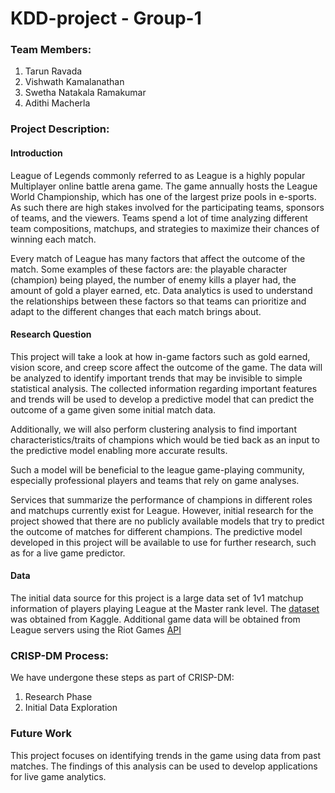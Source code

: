 # KDD-project - Group-1

### Team Members:
1) Tarun Ravada
2) Vishwath Kamalanathan
3) Swetha Natakala Ramakumar
4) Adithi Macherla

### Project Description:
#### Introduction
League of Legends commonly referred to as League is a highly popular Multiplayer online battle arena game.
The game annually hosts the League World Championship, which has one of the largest prize pools in e-sports. As such there are high stakes involved for the participating teams, sponsors of teams, and the viewers. Teams spend a lot of time analyzing different team compositions, matchups, and strategies to maximize their chances of winning each match.

Every match of League has many factors that affect the outcome of the match. Some examples of these factors are: the playable character (champion) being played, the number of enemy kills a player had, the amount of gold a player earned, etc.
Data analytics is used to understand the relationships between these factors so that teams can prioritize and adapt to the different changes that each match brings about. 

#### Research Question
This project will take a look at how in-game factors such as gold earned, vision score, and creep score affect the outcome of the game. The data will be analyzed to identify important trends that may be invisible to simple statistical analysis. The collected information regarding important features and trends will be used to develop a predictive model that can predict the outcome of a game given some initial match data.

Additionally, we will also perform clustering analysis to find important characteristics/traits of champions which would be tied back as an input to the predictive model enabling more accurate results. 

Such a model will be beneficial to the league game-playing community, especially professional players and teams that rely on game analyses.

Services that summarize the performance of champions in different roles and matchups currently exist for League. However, initial research for the project showed that there are no publicly available models that try to predict the outcome of matches for different champions. The predictive model developed in this project will be available to use for further research, such as for a live game predictor. 

#### Data
The initial data source for this project is a large data set of 1v1 matchup information of players playing League at the Master rank level.
The [dataset](https://www.kaggle.com/jasperan/league-of-legends-1v1-matchups-results) was obtained from Kaggle. 
Additional game data will be obtained from League servers using the Riot Games [API](https://developer.riotgames.com/)

### CRISP-DM Process:
We have undergone these steps as part of CRISP-DM:
1) Research Phase
2) Initial Data Exploration

### Future Work
This project focuses on identifying trends in the game using data from past matches. The findings of this analysis can be used to develop applications for live game analytics.   
